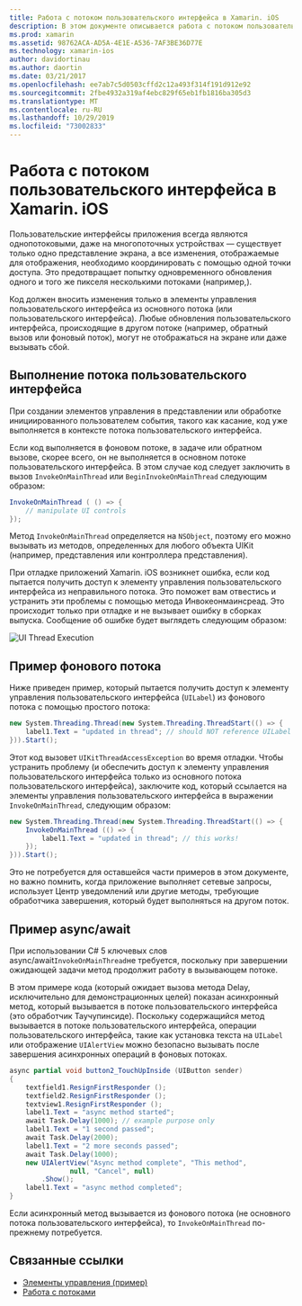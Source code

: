 ```yaml
---
title: Работа с потоком пользовательского интерфейса в Xamarin. iOS
description: В этом документе описывается работа с потоком пользовательского интерфейса в Xamarin. iOS. Он обсуждает выполнение потока пользовательского интерфейса, предоставляет пример фонового потока и проверяет async/await.
ms.prod: xamarin
ms.assetid: 98762ACA-AD5A-4E1E-A536-7AF3BE36D77E
ms.technology: xamarin-ios
author: davidortinau
ms.author: daortin
ms.date: 03/21/2017
ms.openlocfilehash: ee7ab7c5d0503cffd2c12a493f314f191d912e92
ms.sourcegitcommit: 2fbe4932a319af4ebc829f65eb1fb1816ba305d3
ms.translationtype: MT
ms.contentlocale: ru-RU
ms.lasthandoff: 10/29/2019
ms.locfileid: "73002833"
---
```

# <a name="working-with-the-ui-thread-in-xamarinios"></a>Работа с потоком пользовательского интерфейса в Xamarin. iOS

Пользовательские интерфейсы приложения всегда являются однопотоковыми, даже на многопоточных устройствах — существует только одно представление экрана, а все изменения, отображаемые для отображения, необходимо координировать с помощью одной точки доступа. Это предотвращает попытку одновременного обновления одного и того же пикселя несколькими потоками (например,).

Код должен вносить изменения только в элементы управления пользовательского интерфейса из основного потока (или пользовательского интерфейса). Любые обновления пользовательского интерфейса, происходящие в другом потоке (например, обратный вызов или фоновый поток), могут не отображаться на экране или даже вызывать сбой.

## <a name="ui-thread-execution"></a>Выполнение потока пользовательского интерфейса

При создании элементов управления в представлении или обработке инициированного пользователем события, такого как касание, код уже выполняется в контексте потока пользовательского интерфейса.

Если код выполняется в фоновом потоке, в задаче или обратном вызове, скорее всего, он не выполняется в основном потоке пользовательского интерфейса. В этом случае код следует заключить в вызов `InvokeOnMainThread` или `BeginInvokeOnMainThread` следующим образом:

```csharp
InvokeOnMainThread ( () => {
    // manipulate UI controls
});
```

Метод `InvokeOnMainThread` определяется на `NSObject`, поэтому его можно вызывать из методов, определенных для любого объекта UIKit (например, представления или контроллера представления).

При отладке приложений Xamarin. iOS возникнет ошибка, если код пытается получить доступ к элементу управления пользовательского интерфейса из неправильного потока. Это поможет вам отвестись и устранить эти проблемы с помощью метода Инвокеонмаинсреад. Это происходит только при отладке и не вызывает ошибку в сборках выпуска. Сообщение об ошибке будет выглядеть следующим образом:

 ![](ui-thread-images/image10.png "UI Thread Execution")

 <a name="Background_Thread_Example" />

## <a name="background-thread-example"></a>Пример фонового потока

Ниже приведен пример, который пытается получить доступ к элементу управления пользовательского интерфейса (`UILabel`) из фонового потока с помощью простого потока:

```csharp
new System.Threading.Thread(new System.Threading.ThreadStart(() => {
    label1.Text = "updated in thread"; // should NOT reference UILabel on background thread!
})).Start();
```

Этот код вызовет `UIKitThreadAccessException` во время отладки. Чтобы устранить проблему (и обеспечить доступ к элементу управления пользовательского интерфейса только из основного потока пользовательского интерфейса), заключите код, который ссылается на элементы управления пользовательского интерфейса в выражении `InvokeOnMainThread`, следующим образом:

```csharp
new System.Threading.Thread(new System.Threading.ThreadStart(() => {
    InvokeOnMainThread (() => {
        label1.Text = "updated in thread"; // this works!
    });
})).Start();
```

Это не потребуется для оставшейся части примеров в этом документе, но важно помнить, когда приложение выполняет сетевые запросы, использует Центр уведомлений или другие методы, требующие обработчика завершения, который будет выполняться на другом поток.

 <a name="Async_Await_Example" />

## <a name="asyncawait-example"></a>Пример async/await

При использовании C# 5 ключевых слов async/await`InvokeOnMainThread`не требуется, поскольку при завершении ожидающей задачи метод продолжит работу в вызывающем потоке.

В этом примере кода (который ожидает вызова метода Delay, исключительно для демонстрационных целей) показан асинхронный метод, который вызывается в потоке пользовательского интерфейса (это обработчик Таучупинсиде). Поскольку содержащийся метод вызывается в потоке пользовательского интерфейса, операции пользовательского интерфейса, такие как установка текста на `UILabel` или отображение `UIAlertView` можно безопасно вызывать после завершения асинхронных операций в фоновых потоках.

```csharp
async partial void button2_TouchUpInside (UIButton sender)
{
    textfield1.ResignFirstResponder ();
    textfield2.ResignFirstResponder ();
    textview1.ResignFirstResponder ();
    label1.Text = "async method started";
    await Task.Delay(1000); // example purpose only
    label1.Text = "1 second passed";
    await Task.Delay(2000);
    label1.Text = "2 more seconds passed";
    await Task.Delay(1000);
    new UIAlertView("Async method complete", "This method", 
               null, "Cancel", null)
        .Show();
    label1.Text = "async method completed";
}
```

Если асинхронный метод вызывается из фонового потока (не основного потока пользовательского интерфейса), то `InvokeOnMainThread` по-прежнему потребуется.

## <a name="related-links"></a>Связанные ссылки

- [Элементы управления (пример)](https://docs.microsoft.com/samples/xamarin/ios-samples/controls)
- [Работа с потоками](~/ios/app-fundamentals/threading.md)
